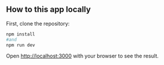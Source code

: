 ## How to this app locally

First, clone the repository:

```bash
npm install
#and
npm run dev
```

Open [http://localhost:3000](http://localhost:3000) with your browser to see the result.
